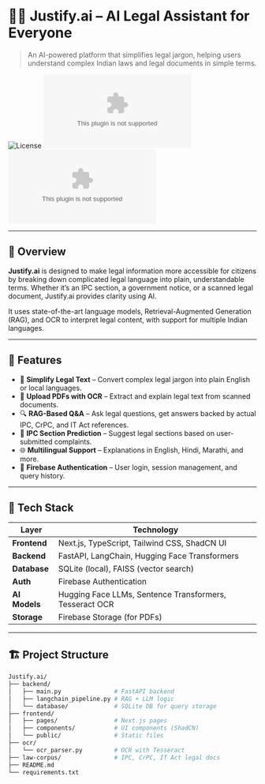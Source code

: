 # 🧑‍⚖️ Justify.ai – AI Legal Assistant for Everyone

> An AI-powered platform that simplifies legal jargon, helping users understand complex Indian laws and legal documents in simple terms.

![License](https://img.shields.io/badge/license-MIT-blue.svg)
![Issues](https://img.shields.io/github/issues/aryan9653/Justify.ai)
![Stars](https://img.shields.io/github/stars/aryan9653/Justify.ai)

---

## 📜 Overview

**Justify.ai** is designed to make legal information more accessible for citizens by breaking down complicated legal language into plain, understandable terms. Whether it’s an IPC section, a government notice, or a scanned legal document, Justify.ai provides clarity using AI.

It uses state-of-the-art language models, Retrieval-Augmented Generation (RAG), and OCR to interpret legal content, with support for multiple Indian languages.

---

## 🚀 Features

- 🧠 **Simplify Legal Text** – Convert complex legal jargon into plain English or local languages.
- 📄 **Upload PDFs with OCR** – Extract and explain legal text from scanned documents.
- 🔍 **RAG-Based Q&A** – Ask legal questions, get answers backed by actual IPC, CrPC, and IT Act references.
- 🧾 **IPC Section Prediction** – Suggest legal sections based on user-submitted complaints.
- 🌐 **Multilingual Support** – Explanations in English, Hindi, Marathi, and more.
- 🔐 **Firebase Authentication** – User login, session management, and query history.

---

## 🧰 Tech Stack

| Layer        | Technology                                         |
|--------------|-----------------------------------------------------|
| **Frontend** | Next.js, TypeScript, Tailwind CSS, ShadCN UI       |
| **Backend**  | FastAPI, LangChain, Hugging Face Transformers      |
| **Database** | SQLite (local), FAISS (vector search)              |
| **Auth**     | Firebase Authentication                            |
| **AI Models**| Hugging Face LLMs, Sentence Transformers, Tesseract OCR |
| **Storage**  | Firebase Storage (for PDFs)                        |

---

## 🏗️ Project Structure

```bash
Justify.ai/
├── backend/
│   ├── main.py               # FastAPI backend
│   ├── langchain_pipeline.py # RAG + LLM logic
│   └── database/             # SQLite DB for query storage
├── frontend/
│   ├── pages/                # Next.js pages
│   ├── components/           # UI components (ShadCN)
│   └── public/               # Static files
├── ocr/
│   └── ocr_parser.py         # OCR with Tesseract
├── law-corpus/               # IPC, CrPC, IT Act legal docs
├── README.md
└── requirements.txt
